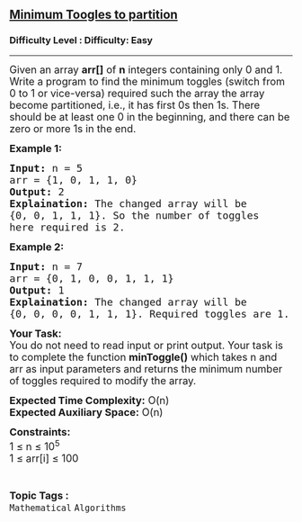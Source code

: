 <h2><a href="https://www.geeksforgeeks.org/problems/minimum-toogles-to-partition0135/1?page=11&status=unsolved&sortBy=accuracy">Minimum Toogles to partition</a></h2><h3>Difficulty Level : Difficulty: Easy</h3><hr><div class="problems_problem_content__Xm_eO"><p><span style="font-size:18px">Given an array <strong>arr[]</strong> of <strong>n</strong> integers containing only 0 and 1. Write a program to find the minimum toggles (switch from 0 to 1 or vice-versa) required such the array the array become partitioned, i.e., it has first 0s then 1s. There should be at least one 0 in the beginning, and there can be zero or more 1s in the end.</span></p>

<p><strong><span style="font-size:18px">Example 1:</span></strong></p>

<pre><span style="font-size:18px"><strong>Input:</strong> n = 5
arr = {1, 0, 1, 1, 0}
<strong>Output:</strong> 2
<strong>Explaination:</strong> The changed array will be 
{0, 0, 1, 1, 1}. So the number of toggles 
here required is 2.</span></pre>

<p><strong><span style="font-size:18px">Example 2:</span></strong></p>

<pre><span style="font-size:18px"><strong>Input:</strong> n = 7
arr = {0, 1, 0, 0, 1, 1, 1}
<strong>Output:</strong> 1
<strong>Explaination:</strong> The changed array will be 
{0, 0, 0, 0, 1, 1, 1}. Required toggles are 1.</span></pre>

<p><span style="font-size:18px"><strong>Your Task:</strong><br>
You do not need to read input or print output. Your task is to complete the function <strong>minToggle()</strong> which takes n and arr as input parameters and returns the minimum number of toggles required to modify the array.&nbsp;</span></p>

<p><span style="font-size:18px"><strong>Expected Time Complexity:</strong> O(n)<br>
<strong>Expected Auxiliary Space:</strong> O(n)</span></p>

<p><span style="font-size:18px"><strong>Constraints:</strong><br>
1 ≤ n ≤ 10<sup>5</sup><br>
1 ≤ arr[i] ≤ 100</span></p>
</div><br><p><span style=font-size:18px><strong>Topic Tags : </strong><br><code>Mathematical</code>&nbsp;<code>Algorithms</code>&nbsp;